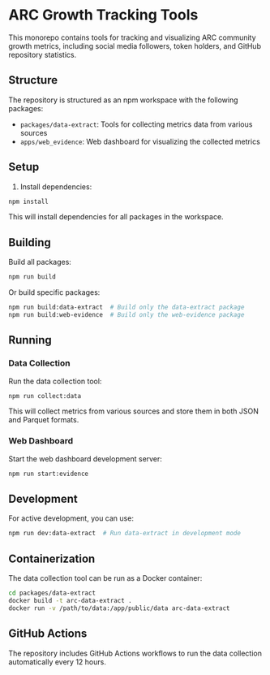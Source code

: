 # ARC Growth Tracking Tools

This monorepo contains tools for tracking and visualizing ARC community growth metrics, including social media followers, token holders, and GitHub repository statistics.

## Structure

The repository is structured as an npm workspace with the following packages:

- `packages/data-extract`: Tools for collecting metrics data from various sources
- `apps/web_evidence`: Web dashboard for visualizing the collected metrics

## Setup

1. Install dependencies:

```bash
npm install
```

This will install dependencies for all packages in the workspace.

## Building

Build all packages:

```bash
npm run build
```

Or build specific packages:

```bash
npm run build:data-extract  # Build only the data-extract package
npm run build:web-evidence  # Build only the web-evidence package
```

## Running

### Data Collection

Run the data collection tool:

```bash
npm run collect:data
```

This will collect metrics from various sources and store them in both JSON and Parquet formats.

### Web Dashboard

Start the web dashboard development server:

```bash
npm run start:evidence
```

## Development

For active development, you can use:

```bash
npm run dev:data-extract  # Run data-extract in development mode
```

## Containerization

The data collection tool can be run as a Docker container:

```bash
cd packages/data-extract
docker build -t arc-data-extract .
docker run -v /path/to/data:/app/public/data arc-data-extract
```

## GitHub Actions

The repository includes GitHub Actions workflows to run the data collection automatically every 12 hours. 